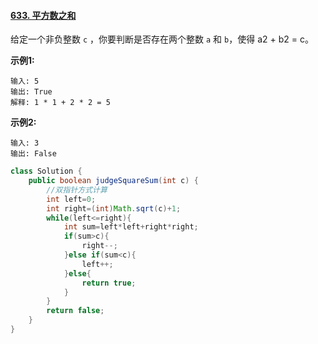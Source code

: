 #### [633. 平方数之和](https://leetcode-cn.com/problems/sum-of-square-numbers/)

给定一个非负整数 `c` ，你要判断是否存在两个整数 `a` 和 `b`，使得 a2 + b2 = c。

**示例1:**

```
输入: 5
输出: True
解释: 1 * 1 + 2 * 2 = 5
```

 

**示例2:**

```
输入: 3
输出: False
```

```java
class Solution {
    public boolean judgeSquareSum(int c) {
        //双指针方式计算
        int left=0;
        int right=(int)Math.sqrt(c)+1;
        while(left<=right){
            int sum=left*left+right*right;
            if(sum>c){
                right--;
            }else if(sum<c){
                left++;
            }else{
                return true;
            }
        }
        return false;
    }
}
```

